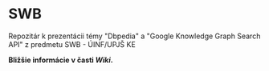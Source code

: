 # SWB
Repozitár k prezentácii témy "Dbpedia" a "Google Knowledge Graph Search API" z predmetu SWB - ÚINF/UPJŠ KE

**Bližšie informácie v časti *Wiki*.**
